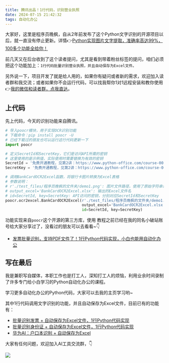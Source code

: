 ```yaml
---
title: 腾讯出品！1行代码，识别营业执照
date: 2024-07-15 21:42:32
tags: 自动化办公
---
```


大家好，这里是程序员晚枫，自从2年前发布了这个Python文字识别的开源项目以后，就一直没有停止更新。详情👉[Python实现图片文字提取，准确率高达99%，100多个功能全给你！](https://mp.weixin.qq.com/s/tg-0yuItjZj0O0UEksl5ag)

前几天又在后台收到了这个读者提问，尤其是看到带着粉丝标签的提问，咱们必须把这个功能加上：``1行代码批量识别营业执照，并且自动保存为Excel文件。``

另外说一下，项目开发了就是给人用的，如果你有疑问或者新的需求，欢迎加入读者群和我交流；或者如果你不会运行代码，可以找我帮你1对1远程安装和教你使用👉[我的微信和读者群，点我直达](http://www.python4office.cn/wechat-qrcode/)。

## 上代码

先上代码，今天的识别功能来自腾讯。

```python
# 导入poocr模块，用于实现OCR识别功能
# 下载命令：pip install poocr -U 
# 已经下载过的朋友也可以运行这行代码更新一下
import poocr

# 定义SecretId和SecretKey，它们是访问API所需的密钥
# 这里使用的是示例值，实际使用时需要替换为有效的密钥
SecretId = '免费开通教程，见第2讲：https://www.python-office.com/course-002/5-poocr/5-poocr.html'
SecretKey = '免费开通教程，见第2讲：https://www.python-office.com/course-002/5-poocr/5-poocr.html'

# 调用BankCardOCR2Excel函数，将银行卡图片转换为Excel表格
# 参数说明：
# r'./test_files/程序员晚枫的文件夹/demo1.png': 图片文件路径，使用了原始字符串语法以处理反斜杠
# output_excel='BankCardOCR2Excel.xlsx': 输出的Excel文件名
# id=SecretId, key=SecretKey: API访问的密钥，分别对应SecretId和SecretKey
poocr.ocr2excel.BankCardOCR2Excel(r'./test_files/程序员晚枫的文件夹/demo1.png',
                                  output_excel='BankCardOCR2Excel.xlsx',
                                  id=SecretId, key=SecretKey)
```

功能实现来自``poocr``这个开源的第三方库，使用 教程之前已经在我的同名小破站账号给大家分享过了，没看过的朋友可以去看看~👇

- [发票批量识别，支持PDF文件了！1行Python代码实现，小白也能用自动化办公](https://www.bilibili.com/video/BV1LT421S7sh/?spm_id_from=333.337.search-card.all.click)



## 写在最后

我是兼职写自媒体，本职工作也是打工人，深知打工人的烦恼，利用业余时间录制了许多专门给小白学习的Python自动化办公的课程。

学习更多自动化办公的Python代码，大家可以去我的主页学习哟~

其中1行代码调用文字识别的功能，并且自动保存为Excel文件，目前已有的功能有：

- [批量识别发票 + 自动保存为Excel文件，1行Python代码实现](https://mp.weixin.qq.com/s/T6Y-OijmMBl_kjvJp0CP6w)
- [批量识别身份证 + 自动保存为Excel文件，1行Python代码实现](https://mp.weixin.qq.com/s/dW9jAP_Vg5DmnGX3cEUJIA)
- [华为AI：户口本识别 + 自动保存为Excel](https://mp.weixin.qq.com/s/Ia8up1rI4f7c_rSrBbserQ)

大家有任何问题，欢迎加入AI工具交流群，👇

![](https://cos.python-office.com/group/ai-group.jpg)
